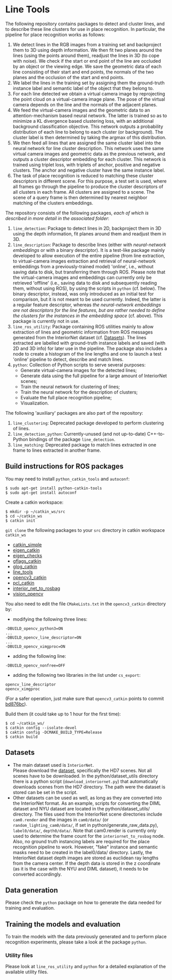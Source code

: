 # Line Tools
The following repository contains packages to detect and cluster lines, and to describe these line clusters for use in place recognition. In particular, the pipeline for place recognition works as follows:
1. We detect lines in the RGB images from a training set and backproject them to 3D using depth information. We then fit two planes around the lines (using the points around them), readjust the lines in 3D (to cope with noise). We check if the start or end point of the line are occluded by an object or the viewing edge. We save the geometric data of each line consisting of their start and end points, the normals of the two planes and the occlusion of the start and end points.
2. We label the lines in the training set by assigning them the ground-truth instance label and semantic label of the object that they belong to.
3. For each line detected we obtain a virtual camera image by reprojecting the point cloud on a virtual-camera image plane. The pose of the virtual camera depends on the line and the normals of the adjacent planes.
4. We feed the virtual-camera images and the geometric data to an attention-mechanism based neural network. The latter is trained so as to minimize a KL divergence based clustering loss, with an additional background classification objective. This network outputs a probability distribution of each line to belong to each cluster (or background). The cluster label is then determined by taking the argmax of this distribution.
5. We then feed all lines that are assigned the same cluster label into the neural network for line cluster description. This network uses the same virtual camera images and geometric data as the previous network, and outputs a cluster descriptor embedding for each cluster. This network is trained using triplet loss, with triplets of anchor, positive and negative clusters. The anchor and negative cluster have the same instance label. 
6. The task of place recognition is reduced to matching these cluster descriptors in different scene. For this purpose, a test set is used, where all frames go through the pipeline to produce the cluster descriptors of all clusters in each frame. All clusters are assigned to a scene. The scene of a query frame is then determined by nearest neighbor matching of the clusters embeddings. 



The repository consists of the following packages, *each of which is described in more detail in the associated folder*:
1. `line_detection`: Package to detect lines in 2D, backproject them in 3D using the depth information, fit planes around them and readjust them in 3D. 
2. `line_description`: Package to describe lines (either with _neural-network embeddings_ or with a binary descriptor). It is a test-like package mainly developed to allow execution of the entire pipeline (from line extraction, to virtual-camera images extraction and retrieval of neural-network embeddings from a previously-trained model) 'online', i.e., without saving data to disk, but transferring them through ROS. Please note that the virtual-camera images and embeddings can currently only be retrieved 'offline' (i.e., saving data to disk and subsequently reading them, without using ROS), by using the scripts in `python` (cf. below). The binary descriptor, instead, was only introduced as an initial test for comparison, but it is not meant to be used currently. Indeed, the latter is a regular feature descriptor, whereas _the neural-network embeddings are not descriptors for the line features, but are rather needed to define the clusters for the instances in the embedding space_ (cf. above). This package is currently not in use.
3. `line_ros_utility`: Package containing ROS utilities mainly to allow extraction of lines and geometric information from ROS messages generated from the InteriorNet dataset (cf. [Datasets](#datasets)). The lines extracted are labelled with ground-truth instance labels and saved (with 2D and 3D info) for later use in the pipeline. The package also includes a node to create a histogram of the line lengths and one to launch a test 'online' pipeline to detect, describe and match lines.
4. `python`: Collection of Python scripts to serve several purposes:
    - Generate virtual-camera images for the detected lines;
    - Generate data using the full pipeline for a large amount of InteriorNet scenes;
    - Train the neural network for clustering of lines;
    - Train the neural network for the description of clusters;
    - Evaluate the full place recognition pipeline;
    - Visualization.

The following 'auxiliary' packages are also part of the repository:
1. `line_clustering`: Deprecated package developed to perform clustering of lines.
2. `line_detection_python`: Currently-unused (and not up-to-date) C++-to-Python bindings of the package `line_detection`.
3. `line_matching`: Deprecated package to match lines extracted in one frame to lines extracted in another frame. 


## Build instructions for ROS packages
You may need to install `python_catkin_tools` and `autoconf`:
```
$ sudo apt-get install python-catkin-tools
$ sudo apt-get install autoconf
```
Create a catkin workspace:
```
$ mkdir -p ~/catkin_ws/src
$ cd ~/catkin_ws
$ catkin init
```

`git clone` the following packages to your `src` directory in catkin workspace `catkin_ws`

* [catkin_simple](https://github.com/catkin/catkin_simple)
* [eigen_catkin](https://github.com/ethz-asl/eigen_catkin)
* [eigen_checks](https://github.com/ethz-asl/eigen_checks)
* [gflags_catkin](https://github.com/ethz-asl/gflags_catkin)
* [glog_catkin](https://github.com/ethz-asl/glog_catkin/)
* [line_tools](https://github.com/ethz-asl/line_tools/)
* [opencv3_catkin](https://github.com/ethz-asl/opencv3_catkin/)
* [pcl_catkin](https://github.com/ethz-asl/pcl_catkin/)
* [interior_net_to_rosbag](https://github.com/ethz-asl/interiornet_to_rosbag)
* [vision_opencv](https://github.com/ethz-asl/vision_opencv)

You also need to edit the file `CMakeLists.txt` in the `opencv3_catkin` directory by:
- modifying the following three lines:
```
-DBUILD_opencv_python3=ON
...
-DBUILD_opencv_line_descriptor=ON
...
-DBUILD_opencv_ximgproc=ON
```
- adding the following line:
```
-DBUILD_opencv_nonfree=OFF
```
- adding the following two libraries in the list under `cs_export`:
```
opencv_line_descriptor
opencv_ximgproc
```

(For a safer operation, just make sure that `opencv3_catkin` points to commit [bd876bc](https://github.com/ethz-asl/opencv3_catkin/commit/bd876bcf5ad393190e6c771be3f19e9e0df6470d)).

Build them (it could take up to 1 hour for the first time):
```
$ cd ~/catkin_ws/
$ catkin config --isolate-devel
$ caktin config -DCMAKE_BUILD_TYPE=Release
$ catkin build
```


## Datasets
- The main dataset used is `InteriorNet`.  
Please download the [dataset](https://interiornet.org/), specifically the HD7 scenes. Not all scenes have to be downloaded. In the python/dataset_utils directory there is a python script (`download_interiornet.py`) that automatically downloads scenes from the HD7 directory. The path were the dataset is stored can be set in the script.
- Other datasets can be used as well, as long as they are converted into the InteriorNet format. As an example, scripts for converting the DIML dataset and NYU dataset are located in the python/dataset_utils/ directory. The files used from the InteriorNet scene directories include `cam0.render` and the images in `cam0/data/` (or `random_lighting_cam0/data/`, if set in python/generate_raw_data.py), `label0/data/`, `depth0/data/`. Note that cam0.render is currently only used to determine the frame count for the `interiornet_to_rosbag` node. Also, no ground truth instancing labels are required for the place recognition pipeline to work. However, "fake" instance and semantic masks need to be created in the label0/data/ directory. Lastly, the InteriorNet dataset depth images are stored as euclidean ray lengths from the camera center. If the depth data is stored in the z coordinate (as it is the case with the NYU and DIML dataset), it needs to be converted accordingly.

## Data generation
Please check the `python` package on how to generate the data needed for training and evaluation.


## Training the models and evaluation
To train the models with the data previously generated and to perform place recognition experiments, please take a look at the package `python`.


### Utility files
Please look at `line_ros_utility` and `python` for a detailed explanation of the available utility files.
